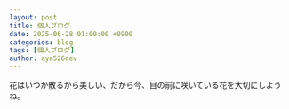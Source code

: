 ```yaml
---
layout: post
title: 個人ブログ
date: 2025-06-28 01:00:00 +0900
categories: blog
tags: [個人ブログ]
author: aya526dev
---    
```


花はいつか散るから美しい、だから今、目の前に咲いている花を大切にしようね。

